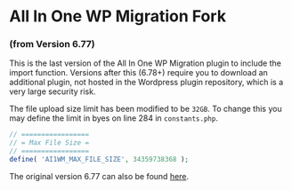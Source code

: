 # All In One WP Migration Fork ###
### (from Version 6.77) ###

This is the last version of the All In One WP Migration plugin to include the import function. Versions after this (6.78+) require you to download an additional plugin, not hosted in the Wordpress plugin repository, which is a very large security risk.

The file upload size limit has been modified to be `32GB`. To change this you may define the limit in byes on line 284 in `constants.php`.

```php
// =================
// = Max File Size =
// =================
define( 'AI1WM_MAX_FILE_SIZE', 34359738368 );
```


The original version 6.77 can also be found [here](https://downloads.wordpress.org/plugin/all-in-one-wp-migration.6.77.zip).
